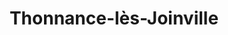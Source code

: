 ---
title: Thonnance-lès-Joinville
url: /thonnance-les-joinville/
latitude: 48.449
longitude: 5.166
---